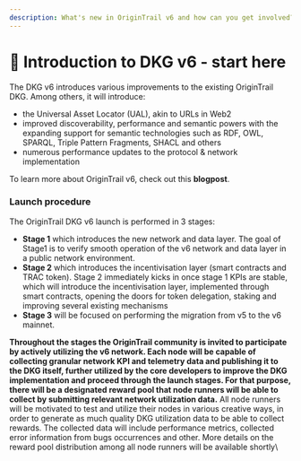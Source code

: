 ```yaml
---
description: What's new in OriginTrail v6 and how can you get involved?
---
```


# 🚀 Introduction to DKG v6 - start here

The DKG v6 introduces various improvements to the existing OriginTrail DKG. Among others, it will introduce:

* the Universal Asset Locator (UAL), akin to URLs in Web2
* improved discoverability, performance and semantic powers with the expanding support for semantic technologies such as RDF, OWL, SPARQL, Triple Pattern Fragments, SHACL and others&#x20;
* numerous performance updates to the protocol & network implementation

To learn more about OriginTrail v6, check out this **blogpost**.

### Launch procedure

The OriginTrail DKG v6 launch is performed in 3 stages:

* **Stage 1** which introduces the new network and data layer. The goal of Stage1 is to verify smooth operation of the v6 network and data layer in a public network environment.
* **Stage 2** which introduces the incentivisation layer (smart contracts and TRAC token). Stage 2 immediately kicks in once stage 1 KPIs are stable, which will introduce the incentivisation layer, implemented through smart contracts, opening the doors for token delegation, staking and improving several existing mechanisms
* **Stage 3** will be focused on performing the migration from v5 to the v6 mainnet.

**Throughout the stages the OriginTrail community is invited to participate by actively utilizing the v6 network. Each node will be capable of collecting granular network KPI and telemetry data and publishing it to the DKG itself, further utilized by the core developers to improve the DKG implementation and proceed through the launch stages. For that purpose, there will be a designated reward pool that node runners will be able to collect by submitting relevant network utilization data.** All node runners will be motivated to test and utilize their nodes in various creative ways, in order to generate as much quality DKG utilization data to be able to collect rewards. The collected data will include performance metrics, collected error information from bugs occurrences and other. More details on the reward pool distribution among all node runners will be available shortly\
